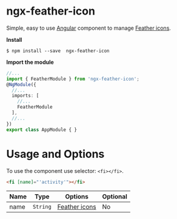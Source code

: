 # ngx-feather-icon

Simple, easy to use [Angular](https://angular.io/) component to manage [Feather icons](https://feathericons.com/).

**Install**

 ```shell
 $ npm install --save  ngx-feather-icon
 ```

**Import the module**
```typescript
//...
import { FeatherModule } from 'ngx-feather-icon';
@NgModule({
  //...
  imports: [
    //...
    FeatherModule
  ],
  //...
})
export class AppModule { }
```

# Usage and Options
To use the component use selector: `<fi></fi>`.

```html
<fi [name]="'activity'"></fi>
```


Name      | Type               | Options                                   | Optional
---       | ---                | ---                                       | ---
name      | `String`           | [Feather icons](https://feathericons.com/) | No

